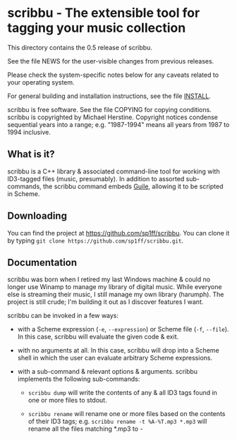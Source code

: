 scribbu - The extensible tool for tagging your music collection
===============================================================

This directory contains the 0.5 release of scribbu.

See the file NEWS for the user-visible changes from previous releases.

Please check the system-specific notes below for any caveats related to
your operating system.

For general building and installation instructions, see the file [INSTALL]().

scribbu is free software.  See the file COPYING for copying
conditions.  scribbu is copyrighted by Michael Herstine.  Copyright
notices condense sequential years into a range; e.g. "1987-1994" means
all years from 1987 to 1994 inclusive.

What is it?
-----------

scribbu is a C++ library & associated command-line tool for working
with ID3-tagged files (music, presumably). In addition to assorted
sub-commands, the scribbu command
embeds [Guile](https://www.gnu.org/software/guile/ "Guile"), allowing
it to be scripted in Scheme.

Downloading
-----------

You can find the project at https://github.com/sp1ff/scribbu. You can
clone it by typing `git clone https://github.com/sp1ff/scribbu.git`.

Documentation
-------------

scribbu was born when I retired my last Windows machine & could no
longer use Winamp to manage my library of digital music. While
everyone else is streaming their music, I still manage my own library
(harumph).  The project is still crude; I'm building it out as I
discover features I want.

scribbu can be invoked in a few ways:

  - with a Scheme expression (`-e`, `--expression`) or Scheme file
    (`-f`, `--file`).  In this case, scribbu will evaluate the given
    code & exit.

  - with no arguments at all. In this case, scribbu will drop into a
    Scheme shell in which the user can evaluate arbitrary Scheme
    expressions.

  - with a sub-command & relevant options & arguments.  scribbu
    implements the following sub-commands:

	+ `scribbu dump` will write the contents of any & all ID3 tags
      found in one or more files to stdout.

    + `scribbu rename` will rename one or more files based on the
      contents of their ID3 tags; e.g. `scribbu rename -t %A-%T.mp3 *.mp3`
	  will rename all the files matching *.mp3 to
      <artist>-<title>.mp3 where "artist" and "title" are derived from
      their ID3 tags (if any).

    + `scribbu report` will generate a report listing ID3 attributes
      on one or more files on stdout.  Only CSV format is supported
      currently (on the basis that there are better querying/reporting
      tools out there already; they can just import the .csv & do
      better than scribbu would)

    + `scribbu split` will split one file into many; with each new
      file corresponding to some component of the input file: ID3v1
      tag, data, and/or ID3v2 tag(s).

Any sub-command can be invoked with `--help` or `-h` for more
information. Add the `--info` option to display the Info manual.

I got the project name from this cool project name
[http://mrsharpoblunto.github.io/foswig.js/](generator).

### Scripting Examples

Let's illustrate the power of scripting scribbu
using [Guile](https://www.gnu.org/software/guile/ "Guile") using a
worked example.  Suppose that we have a directory full of .mp3 files
ripped by Winamp some time ago & that we noted that fact by setting
their ID3v1 comment to "Ripped by Winamp".

We would like to update these files by ensuring that:

  - They have an ID3v2 tag

  - That tag has a @code{TENC} frame set to "Winamp"

We begin experimenting:

``` common-lisp
scheme@@(guile-user)> (define t (scribbu/make-track "/vagrant/test/data/elliot-goldenthal.id3v1.tag"))
scheme@@(guile-user)> (scribbu/get-path t)
$5 = "/vagrant/test/data/elliot-goldenthal.id3v1.tag"
scheme@@(guile-user)> (scribbu/get-id3v1-string t 'scribbu/comment)
$6 = "Ripped by Winamp on Pimperne"
scheme@@(guile-user)> (scribbu/get-id3v2-tag-count t)
$7 = 0
```

So this track has an ID3v1 tag with the comment we wrote when we
ripped it using Winamp, but no ID3v2 tags. Let's fix that:

``` common-lisp
scheme@@(guile-user)> (scribbu/make-id3v2-tag t 0)
$1 = ()
scheme@@(guile-user)> (scribbu/set-frame t 0 'scribbu/encoded-by "Winamp")
$2 = ()
scheme@@(guile-user)> (scribbu/write-id3v2-tag t 0 "test.out")
$3 = 27
```

In a shell, we see that an ID3v2 tag has been written to "test.out":

``` shell
vagrant@@vagrant:~/build$ od -Ax -t x1z test.out
000000 49 44 33 03 00 00 00 00 00 11 54 45 4e 43 00 00  >ID3.......TENC..<
000010 00 07 00 00 00 57 69 6e 61 6d 70                 >.....Winamp<
00001b
```

We attempt to write the new track to file:

``` common-lisp
@example
scheme@@(guile-user)> (scribbu/write-track t "test.mp3")
Cannot write a track that wasn't created with load-data
```

By default, `scribbu/make-track` will *not* load the track data into
memory (just the ID3 tags), and so `scribbu/write-track` refuses to
re-write it (see `scribbu/replace-tags` for an alternative approach
here).

We're just experimenting, however, so let's try this again:

``` common-lisp
scheme@@(guile-user)> (define t (scribbu/make-track "/vagrant/test/data/elliot-goldenthal.id3v1.tag" #:load-data #t))
scheme@@(guile-user)> (scribbu/make-id3v2-tag t 0)
$1 = ()
scheme@@(guile-user)> (scribbu/set-frame t 0 'scribbu/encoded-by "Winamp")
$2 = ()
scheme@@(guile-user)> (scribbu/write-track t "test.mp3")
$3 = ()
```

Checking in the shell, we see that the entire track has been written
out (this is a contrived example, so there's no audio data-- just the
new ID3v2 tag & the old ID3v1 tag):

``` shell
vagrant@@vagrant:~/build$ od -Ax -t x1z test.mp3
000000 49 44 33 03 00 00 00 00 00 11 54 45 4e 43 00 00  >ID3.......TENC..<
000010 00 07 00 00 00 57 69 6e 61 6d 70 54 41 47 45 61  >.....WinampTAGEa<
000020 73 74 65 72 20 52 65 62 65 6c 6c 69 6f 6e 20 28  >ster Rebellion (<
000030 50 65 72 66 6f 72 6d 65 64 20 62 79 53 69 6e 65  >Performed bySine<
000040 61 64 20 4f 27 43 6f 6e 6e 6f 72 00 00 00 00 00  >ad O'Connor.....<
000050 00 00 00 00 00 00 00 00 00 00 4d 69 63 68 61 65  >..........Michae<
000060 6c 20 43 6f 6c 6c 69 6e 73 00 00 00 00 00 00 00  >l Collins.......<
000070 00 00 00 00 00 00 00 00 31 39 39 36 52 69 70 70  >........1996Ripp<
000080 65 64 20 62 79 20 57 69 6e 61 6d 70 20 6f 6e 20  >ed by Winamp on <
000090 50 69 6d 70 65 72 6e 65 00 01 ff                 >Pimperne...<
00009b
```

Refer to the unit test `test-cleanup-encoded-by` for a Scheme program
that will do this for all files in a given directory.

Development
-----------

You can obtain the code by doing `git clone https://github.com/sp1ff/scribbu.git`:

``` shell
git clone https://github.com/sp1ff/scribbu.git
cd scribbu
./autogen.sh
```

I like to build in a separate directory:

``` shell
cd /tmp
mkdir build && cd build
.../scribbu/configure CXXFLAGS="-g -O0"
make check
```

Alternatively, you can just use Vagrant:

``` shell
vagrant up
vagrant ssh
# In the Vagrant VM:
mkdir build && cd build
/vagrant/configure CXXFLAGS="-g -O0"
make check
```

You can generate doxygen docs by cd'ing to doc & typing 'make doxygen-doc'

Bug Reporting
-------------

sp1ff@pobox.com


System-specific Notes
---------------------

Linux only, Mac coming.

Ports
-----

None.

-------------------------------------------------------------------------------
Copyright (C) 2015-2019 Michael Herstine <sp1ff@pobox.com>

